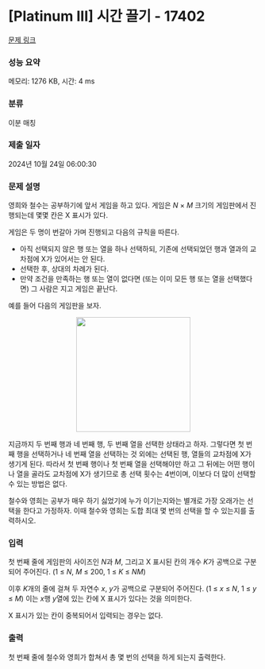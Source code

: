 # [Platinum III] 시간 끌기 - 17402 

[문제 링크](https://www.acmicpc.net/problem/17402) 

### 성능 요약

메모리: 1276 KB, 시간: 4 ms

### 분류

이분 매칭

### 제출 일자

2024년 10월 24일 06:00:30

### 문제 설명

<p>영희와 철수는 공부하기에 앞서 게임을 하고 있다. 게임은 <em>N</em> × <em>M </em>크기의 게임판에서 진행되는데 몇몇 칸은 X 표시가 있다.</p>

<p>게임은 두 명이 번갈아 가며 진행되고 다음의 규칙을 따른다.</p>

<ul>
	<li>아직 선택되지 않은 행 또는 열을 하나 선택하되, 기존에 선택되었던 행과 열과의 교차점에 X가 있어서는 안 된다.</li>
	<li>선택한 후, 상대의 차례가 된다.</li>
	<li>만약 조건을 만족하는 행 또는 열이 없다면 (또는 이미 모든 행 또는 열을 선택했다면) 그 사람은 지고 게임은 끝난다.</li>
</ul>

<p>예를 들어 다음의 게임판을 보자.</p>

<p style="text-align: center;"><img alt="" src="https://upload.acmicpc.net/2ebde659-dba8-4230-a62f-1fc27f1270ee/-/preview/" style="width: 230px; height: 231px;"></p>

<p>지금까지 두 번째 행과 네 번째 행, 두 번째 열을 선택한 상태라고 하자. 그렇다면 첫 번째 행을 선택하거나 네 번째 열을 선택하는 것 외에는 선택된 행, 열들의 교차점에 X가 생기게 된다. 따라서 첫 번째 행이나 첫 번째 열을 선택해야만 하고 그 뒤에는 어떤 행이나 열을 골라도 교차점에 X가 생기므로 총 선택 횟수는 4번이며, 이보다 더 많이 선택할 수 있는 방법은 없다.</p>

<p>철수와 영희는 공부가 매우 하기 싫었기에 누가 이기는지와는 별개로 가장 오래가는 선택을 한다고 가정하자. 이때 철수와 영희는 도합 최대 몇 번의 선택을 할 수 있는지를 출력하시오.</p>

### 입력 

 <p>첫 번째 줄에 게임판의 사이즈인 <em>N</em>과 <em>M</em>, 그리고 X 표시된 칸의 개수 <em>K</em>가 공백으로 구분되어 주어진다. (1 ≤ <em>N</em>,<em> </em><em>M</em> ≤ 200, 1 ≤ <em>K </em>≤ <em>NM</em>)</p>

<p>이후 <em>K</em>개의 줄에 걸쳐 두 자연수 <em>x</em>, <em>y</em>가 공백으로 구분되어 주어진다. (1 ≤ <em>x</em> ≤ <em>N</em>, 1 ≤ <em>y</em> ≤ <em>M</em>) 이는 <em>x</em>행 <em>y</em>열에 있는 칸에 X 표시가 있다는 것을 의미한다.</p>

<p>X 표시가 있는 칸이 중복되어서 입력되는 경우는 없다.</p>

### 출력 

 <p>첫 번째 줄에 철수와 영희가 합쳐서 총 몇 번의 선택을 하게 되는지 출력한다.</p>

